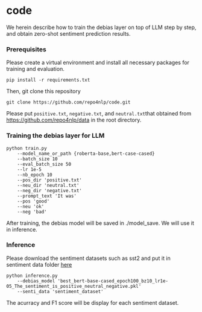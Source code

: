 # code

We herein describe how to train the debias layer on top of LLM step by step, and obtain zero-shot sentiment prediction results.
### Prerequisites
Please create a virtual environment and install all necessary packages for training and evaluation.
```
pip install -r requirements.txt
```
Then, git clone this repository 
```
git clone https://github.com/repo4nlp/code.git
```
Please put ```positive.txt```, ```negative.txt```, and ```neutral.txt```that obtained from https://github.com/repo4nlp/data in the root directory.

### Training the debias layer for LLM

```shell
python train.py 
    --model_name_or_path {roberta-base,bert-case-cased} 
    --batch_size 10
    --eval_batch_size 50
    --lr 1e-5          
    --nb_epoch 10      
    --pos_dir 'positive.txt'
    --neu_dir 'neutral.txt'
    --neg_dir 'negative.txt'
    --prompt_text 'It was'
    --pos 'good'
    --neu 'ok'
    --neg 'bad'   
```
After training, the debias model will be saved in ./model_save. We will use it in inference.

### Inference
Please download the sentiment datasets such as sst2 and put it in sentiment data folder [here](https://github.com/repo4nlp/code/blob/main/sentiment_dataset/sst2.json ) 

```shell
python inference.py 
    --debias_model 'best_bert-base-cased_epoch100_bz10_lr1e-05_The_sentiment_is_positive_neutral_negative.pkl'
    --senti_data 'sentiment_dataset'
```

The acurracy and F1 score will be display for each sentiment dataset.














